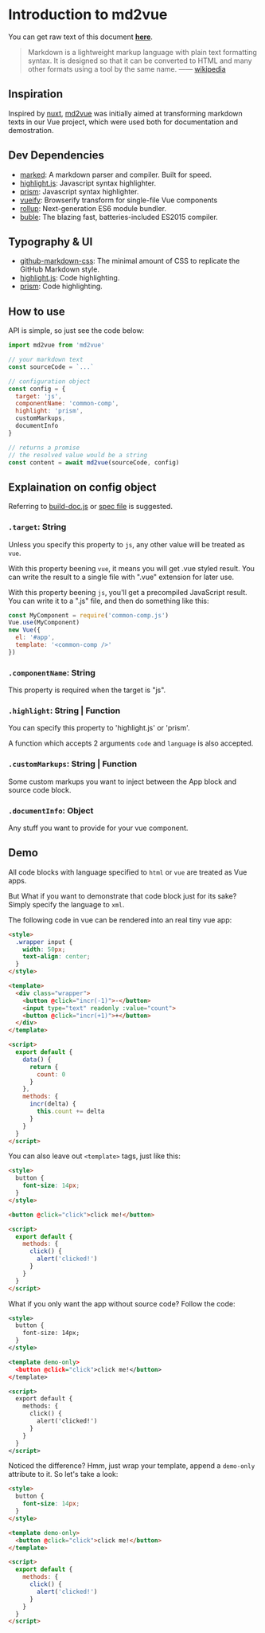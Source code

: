 # Introduction to md2vue

You can get raw text of this document **[here](/AngusFu/md2vue/blob/master/test/common.md)**.

> Markdown is a lightweight markup language with plain text formatting syntax. It is designed so that it can be converted to HTML and many other formats using a tool by the same name. —— [wikipedia](https://en.wikipedia.org/wiki/Markdown)

## Inspiration

Inspired by <a href="https://nuxtjs.org">nuxt</a>, [md2vue](https://github.com/AngusFu/md2vue) was initially aimed at transforming markdown texts in our Vue project, which were used both for documentation and demostration.

## Dev Dependencies

- [marked](/chjj/marked): A markdown parser and compiler. Built for speed.
- [highlight.js](https://github.com/isagalaev/highlight.js): Javascript syntax highlighter.
- [prism](https://github.com/PrismJS/prism): Javascript syntax highlighter.
- [vueify](https://github.com/vuejs/vueify): Browserify transform for single-file Vue components
- [rollup](https://github.com/rollup/rollup): Next-generation ES6 module bundler.
- [buble](https://buble.surge.sh/): The blazing fast, batteries-included ES2015 compiler.

## Typography & UI

- [github-markdown-css](https://github.com/sindresorhus/github-markdown-css): The minimal amount of CSS to replicate the GitHub Markdown style.
- [highlight.js](https://github.com/isagalaev/highlight.js): Code highlighting.
- [prism](https://github.com/PrismJS/prism): Code highlighting.

## How to use

API is simple, so just see the code below: 

```js
import md2vue from 'md2vue'

// your markdown text
const sourceCode = `...`

// configuration object
const config = {
  target: 'js',
  componentName: 'common-comp',
  highlight: 'prism',
  customMarkups,
  documentInfo
}

// returns a promise
// the resolved value would be a string
const content = await md2vue(sourceCode, config)
```


## Explaination on config object

Referring to [build-doc.js](./build-doc.js) or [spec file](./test/md2vue.spec.js) is suggested.

### `.target`: String

Unless you specify this property to `js`, any other value will be treated as `vue`.

With this property beening `vue`, it means you will get .vue styled result. You can write the result to a single file with ".vue" extension for later use.

With this property beening `js`, you'll get a precompiled JavaScript result. You can write it to a ".js" file, and then do something like this:

```js
const MyComponent = require('common-comp.js')
Vue.use(MyComponent)
new Vue({
  el: '#app',
  template: '<common-comp />'
})
```

### `.componentName`: String

This property is required when the target is "js".

### `.highlight`: String | Function

You can specify this property to 'highlight.js' or 'prism'.

A function which accepts 2 arguments `code` and `language` is also accepted.

### `.customMarkups`: String | Function

Some custom markups you want to inject between the App block and source code block.

### `.documentInfo`: Object

Any stuff you want to provide for your vue component.



## Demo

All code blocks with language specified to `html` or `vue` are treated as Vue apps.

But What if you want to demonstrate that code block just for its sake? Simply specify the language to `xml`.

The following code in vue can be rendered into an real tiny vue app:

```html
<style>
  .wrapper input {
    width: 50px;
    text-align: center;
  }
</style>

<template>
  <div class="wrapper">
    <button @click="incr(-1)">-</button>
    <input type="text" readonly :value="count">
    <button @click="incr(+1)">+</button>
  </div>
</template>

<script>
  export default {
    data() {
      return {
        count: 0
      }
    },
    methods: {
      incr(delta) {
        this.count += delta
      }
    }
  }
</script>
```

You can also leave out `<template>` tags, just like this:

```html
<style>
  button {
    font-size: 14px;
  }
</style>

<button @click="click">click me!</button>

<script>
  export default {
    methods: {
      click() {
        alert('clicked!')
      }
    }
  }
</script>
```

What if you only want the app without source code? Follow the code:

```xml
<style>
  button {
    font-size: 14px;
  }
</style>

<template demo-only>
  <button @click="click">click me!</button>
</template>

<script>
  export default {
    methods: {
      click() {
        alert('clicked!')
      }
    }
  }
</script>
```

Noticed the difference? Hmm, just wrap your template, append a `demo-only` attribute to it. So let's take a look:


```html
<style>
  button {
    font-size: 14px;
  }
</style>

<template demo-only>
  <button @click="click">click me!</button>
</template>

<script>
  export default {
    methods: {
      click() {
        alert('clicked!')
      }
    }
  }
</script>
```